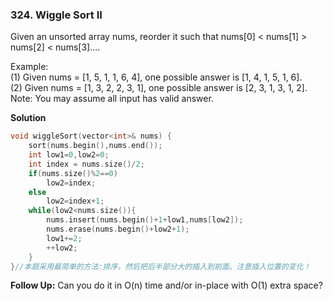 
### 324. Wiggle Sort II
Given an unsorted array nums, reorder it such that nums[0] < nums[1] > nums[2] < nums[3]....

Example:<BR>
(1) Given nums = [1, 5, 1, 1, 6, 4], one possible answer is [1, 4, 1, 5, 1, 6].<br>
(2) Given nums = [1, 3, 2, 2, 3, 1], one possible answer is [2, 3, 1, 3, 1, 2].<br>
Note:
You may assume all input has valid answer.<br>

**Solution**
```c++
void wiggleSort(vector<int>& nums) {
    sort(nums.begin(),nums.end());  
	int low1=0,low2=0;
	int index = nums.size()/2;
	if(nums.size()%2==0)
		low2=index;
	else
		low2=index+1;
	while(low2<nums.size()){
		nums.insert(nums.begin()+1+low1,nums[low2]);
		nums.erase(nums.begin()+low2+1);
		low1+=2;
		++low2;
	}
}//本题采用最简单的方法:排序，然后把后半部分大的插入到前面。注意插入位置的变化！
```

**Follow Up:**
Can you do it in O(n) time and/or in-place with O(1) extra space?